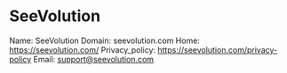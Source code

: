 
# SeeVolution

Name: SeeVolution
Domain: seevolution.com
Home: https://seevolution.com/
Privacy_policy: https://seevolution.com/privacy-policy
Email: support@seevolution.com
